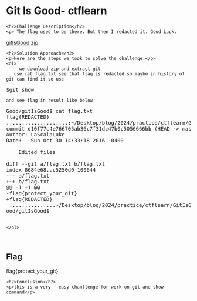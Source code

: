 <title>Git Is Good- ctflearn</title>

<!DOCTYPE html>
<html>

<body>
    <h1>Git Is Good- ctflearn</h1>

    <h2>Challenge Description</h2>
    <p> The flag used to be there. But then I redacted it. Good Luck. 
<a href="https://cybersecctf.github.io/blog/2024/practice/ctflearn/GitIsGood/gitIsGood.zip">gitIsGood.zip</a>
</p>
 
    <h2>Solution Approach</h2>
    <p>Here are the steps we took to solve the challenge:</p>
    <ol>
         we download zip and extract git 
       use cat flag.txt see that flag is redacted so maybe in history of git can find it so use
<pre>
$git show
</pre>
    and see flag in result like below
<pre>
Good/gitIsGood$ cat flag.txt
flag{REDACTED}
....................:~/Desktop/blog/2024/practice/ctflearn/GitIsGood/gitIsGood$ git show
commit d10f77c4e766705ab36c7f31dc47b0c5056666bb (HEAD -> master)
Author: LaScalaLuke <lascala.luke@gmail.com>
Date:   Sun Oct 30 14:33:18 2016 -0400

    Edited files

diff --git a/flag.txt b/flag.txt
index 8684e68..c5250d0 100644
--- a/flag.txt
+++ b/flag.txt
@@ -1 +1 @@
-flag{protect_your_git}
+flag{REDACTED}
 ...............~/Desktop/blog/2024/practice/ctflearn/GitIsG
ood/gitIsGood$ 

</pre>

    </ol>
<br>
    <h2>Flag</h2>
    <p class="flag">flag{protect_your_git}
</p>

    <h2>Conclusion</h2>
    <p>this is a very   easy chanllenge for work on git and show command</p>
</body>
</html>



